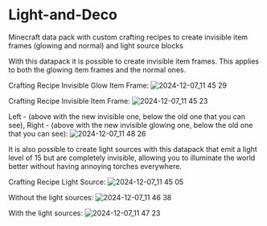 # Light-and-Deco
Minecraft data pack with custom crafting recipes to create invisible item frames (glowing and normal) and light source blocks

With this datapack it is possible to create invisible item frames. This applies to both the glowing item frames and the normal ones.

Crafting Recipe Invisible Glow Item Frame:
![2024-12-07_11 45 29](https://github.com/user-attachments/assets/d7640ad7-0df2-4836-9c5c-055c496edccd)

Crafting Recipe Invisible Item Frame:
![2024-12-07_11 45 23](https://github.com/user-attachments/assets/11ce7987-45ff-4442-a05e-76c2c4cc90a0)

Left - (above with the new invisible one, below the old one that you can see),
Right - (above with the new invisible glowing one, below the old one that you can see):
![2024-12-07_11 48 26](https://github.com/user-attachments/assets/98b5bbeb-242f-4801-ad70-d649cd0d02d1)

It is also possible to create light sources with this datapack that emit a light level of 15 but are completely invisible, allowing you to illuminate the world better without having annoying torches everywhere.

Crafting Recipe Light Source:
![2024-12-07_11 45 05](https://github.com/user-attachments/assets/ef1e17de-7174-4222-baad-819d61da2270)

Without the light sources:
![2024-12-07_11 46 38](https://github.com/user-attachments/assets/5345708f-6ded-444b-8b45-793e5af06c62)

With the light sources:
![2024-12-07_11 47 23](https://github.com/user-attachments/assets/d4f652d9-c99c-44c0-ab09-9c827ba81a3e)
